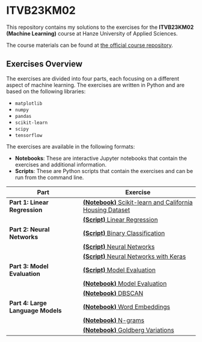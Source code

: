 # ITVB23KM02
This repository contains my solutions to the exercises for the **ITVB23KM02 (Machine Learning)** course at Hanze University of Applied Sciences.

The course materials can be found at [the official course repository](https://github.com/hanze-hbo-ict/Machine-Learning).

## Exercises Overview
The exercises are divided into four parts, each focusing on a different aspect of machine learning. The exercises are written in Python and are based on the following libraries:
- `matplotlib`
- `numpy`
- `pandas`
- `scikit-learn`
- `scipy`
- `tensorflow`

The exercises are available in the following formats:
- **Notebooks**: These are interactive Jupyter notebooks that contain the exercises and additional information.
- **Scripts**: These are Python scripts that contain the exercises and can be run from the command line.

| Part                              | Exercise                                                                              |
|-----------------------------------|---------------------------------------------------------------------------------------|
| **Part 1: Linear Regression**     | [**(Notebook)** Scikit-learn and California Housing Dataset](./part1/notebook1.ipynb) |
|                                   | [**(Script)** Linear Regression](./part1/uitwerkingen.py)                             |
| **Part 2: Neural Networks**       | [**(Script)** Binary Classification](./part2/exercise1/uitwerkingen.py)               |
|                                   | [**(Script)** Neural Networks](./part2/exercise2/uitwerkingen.py)                     |
|                                   | [**(Script)** Neural Networks with Keras](./part2/exercise3/uitwerkingen.py)          |
| **Part 3: Model Evaluation**      | [**(Script)** Model Evaluation](./part3/exercise3.py)                                 |
|                                   | [**(Notebook)** Model Evaluation](./part3/notebook%20model-evalutation.ipynb)         |
|                                   | [**(Notebook)** DBSCAN](./part3/notebook%20dbscan.ipynb)                              |
| **Part 4: Large Language Models** | [**(Notebook)** Word Embeddings](./part4/exercise1/exercise1.ipynb)                   |
|                                   | [**(Notebook)** N-grams](./part4/exercise2/exercise2.ipynb)                           |
|                                   | [**(Notebook)** Goldberg Variations](./part4/exercise3/exercise3.ipynb)               |
